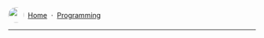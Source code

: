 <div style="display: flex; align-items: center; gap: .5rem">
	<img src="/profile.png" style="border-radius: 50%" width="32" height="32"/> 
	<a href="/">Home</a> &middot; 
	<a href="/programming">Programming</a>
</div>

****
